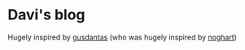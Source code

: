 # Davi's blog

Hugely inspired by [gusdantas](https://gusdantas.dev/) (who was hugely inspired by [noghart](https://noghartt.dev/))
